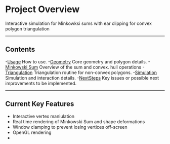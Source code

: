 # Project Overview

Interactive simulation for Minkowksi sums with ear clipping for convex polygon triangulation

---

## Contents
-[Usage](docs/Usage.md) How to use.
-[Geometry](docs/Geometry.md) Core geometry and polygon details.
-[Minkowski Sum](docs/MinkowkiSum.md) Overview of the sum and convex. hull operations
-[Triangulation](docs/Triangulation.md) Triangulation routine for non-convex polygons.
-[Simulation](docs/Simulation.md) Simulation and interaction details.
-[NextSteps](docs/NextSteps.md) Key issues or possible next improvements to be implemented.

---

## Current Key Features
* Interactive vertex maniulation
* Real time rendering of Minkowski Sum and shape deformations
* Window clamping to prevent losing vertices off-screen
* OpenGL rendering 
*